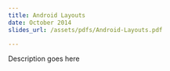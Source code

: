 ```yaml
---
title: Android Layouts
date: October 2014
slides_url: /assets/pdfs/Android-Layouts.pdf

---
```


Description goes here